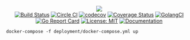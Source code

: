 <p align=center>
	<img src="https://raw.githubusercontent.com/rl404/go-malscraper/master/assets/logo.png"><br>
	<a href="https://travis-ci.org/rl404/go-malscraper"><img src="https://api.travis-ci.org/rl404/go-malscraper.svg?branch=master" alt="Build Status"></a>
	<a href="https://circleci.com/gh/rl404/go-malscraper"><img src="https://circleci.com/gh/rl404/go-malscraper.svg?style=svg" alt="Circle CI"></a>
	<a href="https://codecov.io/gh/rl404/go-malscraper"><img src="https://codecov.io/gh/rl404/go-malscraper/branch/master/graph/badge.svg" alt="codecov"></a>
	<a href="https://coveralls.io/github/rl404/go-malscraper"><img src="https://coveralls.io/repos/github/rl404/go-malscraper/badge.svg" alt="Coverage Status"></a>
	<a href="https://golangci.com/r/github.com/rl404/go-malscraper"><img src="https://golangci.com/badges/github.com/rl404/go-malscraper.svg" alt="GolangCI"></a>
	<a href="https://goreportcard.com/report/github.com/rl404/go-malscraper"><img src="https://goreportcard.com/badge/github.com/rl404/go-malscraper" alt="Go Report Card"></a>
	<a href="https://opensource.org/licenses/MIT"><img src="https://img.shields.io/github/license/rl404/go-malscraper.svg" alt="License: MIT"></a>
	<a href="https://github.com/rl404/go-malscraper/wiki"><img src="https://img.shields.io/badge/docs-wiki-blue" alt="Documentation"></a>
</p>

`docker-compose -f deployment/docker-compose.yml up`